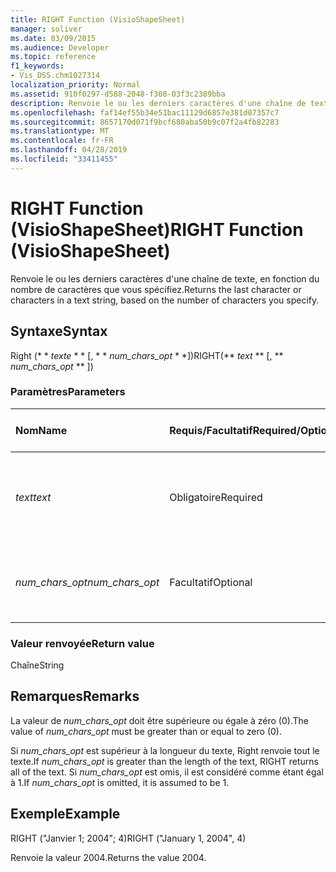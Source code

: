 ```yaml
---
title: RIGHT Function (VisioShapeSheet)
manager: soliver
ms.date: 03/09/2015
ms.audience: Developer
ms.topic: reference
f1_keywords:
- Vis_DSS.chm1027314
localization_priority: Normal
ms.assetid: 910f0297-d588-2048-f308-03f3c2389bba
description: Renvoie le ou les derniers caractères d'une chaîne de texte, en fonction du nombre de caractères que vous spécifiez.
ms.openlocfilehash: faf14ef55b34e51bac11129d6857e381d07357c7
ms.sourcegitcommit: 8657170d071f9bcf680aba50b9c07f2a4fb82283
ms.translationtype: MT
ms.contentlocale: fr-FR
ms.lasthandoff: 04/28/2019
ms.locfileid: "33411455"
---
```

# <a name="right-function-visioshapesheet"></a><span data-ttu-id="4c665-103">RIGHT Function (VisioShapeSheet)</span><span class="sxs-lookup"><span data-stu-id="4c665-103">RIGHT Function (VisioShapeSheet)</span></span>

<span data-ttu-id="4c665-104">Renvoie le ou les derniers caractères d'une chaîne de texte, en fonction du nombre de caractères que vous spécifiez.</span><span class="sxs-lookup"><span data-stu-id="4c665-104">Returns the last character or characters in a text string, based on the number of characters you specify.</span></span>
  
## <a name="syntax"></a><span data-ttu-id="4c665-105">Syntaxe</span><span class="sxs-lookup"><span data-stu-id="4c665-105">Syntax</span></span>

<span data-ttu-id="4c665-106">Right (\* \* *texte* \* \* [, \* \* *num_chars_opt* \* \*])</span><span class="sxs-lookup"><span data-stu-id="4c665-106">RIGHT(\*\* *text* \*\* [, \*\* *num_chars_opt* \*\* ])</span></span> 
  
### <a name="parameters"></a><span data-ttu-id="4c665-107">Paramètres</span><span class="sxs-lookup"><span data-stu-id="4c665-107">Parameters</span></span>

|<span data-ttu-id="4c665-108">**Nom**</span><span class="sxs-lookup"><span data-stu-id="4c665-108">**Name**</span></span>|<span data-ttu-id="4c665-109">**Requis/Facultatif**</span><span class="sxs-lookup"><span data-stu-id="4c665-109">**Required/Optional**</span></span>|<span data-ttu-id="4c665-110">**Type de données**</span><span class="sxs-lookup"><span data-stu-id="4c665-110">**Data Type**</span></span>|<span data-ttu-id="4c665-111">**Description**</span><span class="sxs-lookup"><span data-stu-id="4c665-111">**Description**</span></span>|
|:-----|:-----|:-----|:-----|
| <span data-ttu-id="4c665-112">_text_</span><span class="sxs-lookup"><span data-stu-id="4c665-112">_text_</span></span> <br/> |<span data-ttu-id="4c665-113">Obligatoire</span><span class="sxs-lookup"><span data-stu-id="4c665-113">Required</span></span>  <br/> |<span data-ttu-id="4c665-114">**String**</span><span class="sxs-lookup"><span data-stu-id="4c665-114">**String**</span></span> <br/> | <span data-ttu-id="4c665-115">Chaîne de texte contenant les caractères à extraire.</span><span class="sxs-lookup"><span data-stu-id="4c665-115">The text string containing the characters you want to extract.</span></span>  <br/> |
| <span data-ttu-id="4c665-116">_num_chars_opt_</span><span class="sxs-lookup"><span data-stu-id="4c665-116">_num_chars_opt_</span></span> <br/> |<span data-ttu-id="4c665-117">Facultatif</span><span class="sxs-lookup"><span data-stu-id="4c665-117">Optional</span></span>  <br/> |<span data-ttu-id="4c665-118">**Number**</span><span class="sxs-lookup"><span data-stu-id="4c665-118">**Number**</span></span> <br/> |<span data-ttu-id="4c665-119">Nombre de caractères à extraire.</span><span class="sxs-lookup"><span data-stu-id="4c665-119">The number of characters you want to extract.</span></span> <span data-ttu-id="4c665-120">La valeur par défaut est 1.</span><span class="sxs-lookup"><span data-stu-id="4c665-120">The default is 1.</span></span>  <br/> |
   
### <a name="return-value"></a><span data-ttu-id="4c665-121">Valeur renvoyée</span><span class="sxs-lookup"><span data-stu-id="4c665-121">Return value</span></span>

<span data-ttu-id="4c665-122">Chaîne</span><span class="sxs-lookup"><span data-stu-id="4c665-122">String</span></span>
  
## <a name="remarks"></a><span data-ttu-id="4c665-123">Remarques</span><span class="sxs-lookup"><span data-stu-id="4c665-123">Remarks</span></span>

<span data-ttu-id="4c665-124">La valeur de _num_chars_opt_ doit être supérieure ou égale à zéro (0).</span><span class="sxs-lookup"><span data-stu-id="4c665-124">The value of  _num_chars_opt_ must be greater than or equal to zero (0).</span></span> 
  
<span data-ttu-id="4c665-125">Si _num_chars_opt_ est supérieur à la longueur du texte, Right renvoie tout le texte.</span><span class="sxs-lookup"><span data-stu-id="4c665-125">If  _num_chars_opt_ is greater than the length of the text, RIGHT returns all of the text.</span></span> <span data-ttu-id="4c665-126">Si _num_chars_opt_ est omis, il est considéré comme étant égal à 1.</span><span class="sxs-lookup"><span data-stu-id="4c665-126">If  _num_chars_opt_ is omitted, it is assumed to be 1.</span></span> 
  
## <a name="example"></a><span data-ttu-id="4c665-127">Exemple</span><span class="sxs-lookup"><span data-stu-id="4c665-127">Example</span></span>

<span data-ttu-id="4c665-128">RIGHT ("Janvier 1; 2004"; 4)</span><span class="sxs-lookup"><span data-stu-id="4c665-128">RIGHT ("January 1, 2004", 4)</span></span> 
  
<span data-ttu-id="4c665-129">Renvoie la valeur 2004.</span><span class="sxs-lookup"><span data-stu-id="4c665-129">Returns the value 2004.</span></span> 
  

